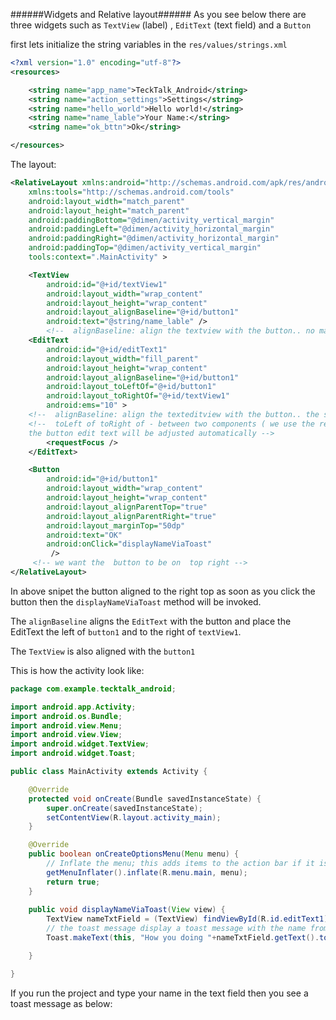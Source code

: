 ######Widgets and Relative layout######
As you see below there are three widgets such as `TextView` (label) , `EditText` (text field) and a `Button`

first lets initialize the string variables in the `res/values/strings.xml`

```xml
<?xml version="1.0" encoding="utf-8"?>
<resources>

    <string name="app_name">TeckTalk_Android</string>
    <string name="action_settings">Settings</string>
    <string name="hello_world">Hello world!</string>
    <string name="name_lable">Your Name:</string>
    <string name="ok_bttn">Ok</string>

</resources>
```

The layout:


```xml
<RelativeLayout xmlns:android="http://schemas.android.com/apk/res/android"
    xmlns:tools="http://schemas.android.com/tools"
    android:layout_width="match_parent"
    android:layout_height="match_parent"
    android:paddingBottom="@dimen/activity_vertical_margin"
    android:paddingLeft="@dimen/activity_horizontal_margin"
    android:paddingRight="@dimen/activity_horizontal_margin"
    android:paddingTop="@dimen/activity_vertical_margin"
    tools:context=".MainActivity" >

    <TextView
        android:id="@+id/textView1"
        android:layout_width="wrap_content"
        android:layout_height="wrap_content"
        android:layout_alignBaseline="@+id/button1"
        android:text="@string/name_lable" />
		<!--  alignBaseline: align the textview with the button.. no matter where you place them first -->
    <EditText
        android:id="@+id/editText1"
        android:layout_width="fill_parent"
        android:layout_height="wrap_content"
        android:layout_alignBaseline="@+id/button1"
        android:layout_toLeftOf="@+id/button1"
        android:layout_toRightOf="@+id/textView1"
        android:ems="10" >
	<!--  alignBaseline: align the texteditview with the button.. the same as textview -->
	<!--  toLeft of toRight of - between two components ( we use the relative adjustment so if we increase the text value of text view and the 
	the button edit text will be adjusted automatically -->
        <requestFocus />
    </EditText>

    <Button
        android:id="@+id/button1"
        android:layout_width="wrap_content"
        android:layout_height="wrap_content"
        android:layout_alignParentTop="true"
        android:layout_alignParentRight="true"
        android:layout_marginTop="50dp"
        android:text="OK"
        android:onClick="displayNameViaToast"
         />
	 <!-- we want the  button to be on  top right -->
</RelativeLayout>
```
In above snipet the button aligned to the right top as soon as you click the button then the `displayNameViaToast` method will be invoked.

The `alignBaseline` aligns the `EditText` with the button and place the EditText the left of `button1` and to the right of `textView1`.

The `TextView` is also aligned with the `button1`


This is how the activity look like:

```java
package com.example.tecktalk_android;

import android.app.Activity;
import android.os.Bundle;
import android.view.Menu;
import android.view.View;
import android.widget.TextView;
import android.widget.Toast;

public class MainActivity extends Activity {

	@Override
	protected void onCreate(Bundle savedInstanceState) {
		super.onCreate(savedInstanceState);
		setContentView(R.layout.activity_main);
	}

	@Override
	public boolean onCreateOptionsMenu(Menu menu) {
		// Inflate the menu; this adds items to the action bar if it is present.
		getMenuInflater().inflate(R.menu.main, menu);
		return true;
	}
	
	public void displayNameViaToast(View view) {
		TextView nameTxtField = (TextView) findViewById(R.id.editText1);
		// the toast message display a toast message with the name from the text field
		Toast.makeText(this, "How you doing "+nameTxtField.getText().toString(), Toast.LENGTH_LONG).show();

	}

}

```
If you run the project and type your name in the text field then you see a toast message as below:


